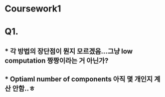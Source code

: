 # Coursework1

# Q1.
## * 각 방법의 장단점이 뭔지 모르겠음...그냥 low computation 짱짱이라는 거 아닌가?
## * Optiaml number of components 아직 몇 개인지 계산 안함..ㅎ
